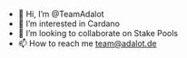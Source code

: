 - 👋 Hi, I’m @TeamAdalot
- 👀 I’m interested in Cardano
- 💞️ I’m looking to collaborate on Stake Pools
- 📫 How to reach me team@adalot.de

<!---
TeamAdalot/TeamAdalot is a ✨ special ✨ repository because its `README.md` (this file) appears on your GitHub profile.
You can click the Preview link to take a look at your changes.
--->
